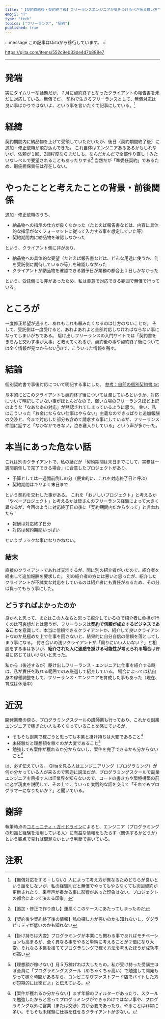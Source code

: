 ```yaml
---
title: "【契約締結後・契約終了後】フリーランスエンジニアが気をつけるべき振る舞い方"
emoji: "📝"
type: "tech"
topics: ["フリーランス", "契約"]
published: true
---
```


:::message
この記事はQiitaから移行しています。
:::

https://qiita.com/items/552c9eb33de4d7b888e7

---


# 発端
実にタイムリーな話題だが、７月に契約終了となったクライアントの報告書を未だに対応している。無償でだ。
契約で生きるフリーランスとして、無償対応は良い事ばかりではないよ、という事を言いたくて記事にしている。[^1]

# 経緯
契約期間内に納品物を上げて受領していただいたが、後日（契約期間終了後）に追加・修正依頼が飛び込んできた。
これ自体はエンジニアあるあるかもしれないが、依頼が１回、2回程度ならまだしも、なんだかんだで全部作り直し！みたいなレベルで要望されることもあったりする[^2]
当然だが「準委任契約」であるため、瑕疵担保責任は存在しない。

# やったことと考えたことの背景・前後関係
追加・修正依頼のうち、

- 納品物への指示の仕方が良くなかった（たとえば報告書などは、内容に具体的な指示がなくフォーマットに従って入力する事を想定していた等）
- 契約期間内に納品物を確認しなかった

という、クライアント側に非があり、

- 納品物への具体的な要望（たとえば報告書などは、どんな用途に使うか、何を受託側に期待しているか等）を確認しなかった
- クライアントが納品物を確認できる猶予日が業務の都合上１日しかなかった

という、受託側にも非があったため、私は善意で対応できる範囲で無償で行っている。

# ところが
一度修正希望が通ると、あれもこれも頼みたくなるのは仕方のないことだ。
そして、受託側は一度受けると、あれよあれよと全部対応しなければならない事になってしまいがちである。
駆け出しフリーランスの入門サイトでは「契約書をきちんと交わす事が大事」と教えてくれるが、契約後の事や契約終了後については全く情報が見つからない[^3]ので、こういった情報を残す。

# 結論
個別契約書で事後対応について明記する事にした。
[参考：自前の個別契約書.txt](https://github.com/shimajima-eiji/shimajima-eiji/blob/master/AgreeDoc/docs/individual.txt)

基本的にどこのクライアントも契約終了後については濁しているというか、対応について明記していない事がほとんどなので、弱い立場のフリーランスほど上記のような「なあなあの対応」が黙認されてしまっているように思う。
幸い、私はこういった「お金にならない仕事はやらない」主義なのできっぱりと追加報酬の交渉と、今まで対応した部分も含めて請求する事にしているが、フリーランス仲間に話すと「なかなかできない。泣き寝入りしている」という声が多かった。

# 本当にあった危ない話
これは別のクライアントで、私の話だが「契約期間は末日までにして、実務は一週間前倒しで完了できる場合」に合意したプロジェクトがあり、

- 予算としては一週間前倒しの分（便宜的に、これを対応終了日と呼ぶ）
- 契約期間はキリよく末日まで

という契約を交わした事がある。
これを「おいしいプロジェクト」と考えるか「やべープロジェクト」と考えるかは皆さんのフリーランス経験によって大きく異なるが、今回のように対応終了日の後に「契約期間内だからやって」と言われたら

- 報酬は対応終了日分
- 対応は契約期間いっぱい

というブラックな事になりかねない。

## 結末
直接のクライアントであれば交渉するが、間に別の紹介者がいたので、紹介者を経由して追加報酬を要求した。
別の紹介者の方には悪いと思ったが、紹介したクライアントが不誠実な対応をしているのは紹介者にも責任があるため、その分は負ってもらう事にした。

## どうすればよかったのか
良かれと思って、またはこの人ならと思って紹介しているので紹介者に負担が行くのは可哀想だとは思うが、フリーランスは**契約で信頼が成立するビジネスであること**を意識して、本当に信頼できるクライアントか、紹介して良いクライアントなのか見極めた上で仕事を回さないと、結果的に自分自信の信頼を落としてしまう事になる。
付き合いの浅いクライアントが「周りにいい人いない？」と相談をする事は多いが、**紹介された人に迷惑を掛ける可能性が考えられる場合**は安易に応じてはいけないと思った。

私から（後述するが）駆け出しフリーランス・エンジニアに仕事を紹介する時は、私が責任を取れる範囲でのみ厳選して紹介している。
場合によっては私自身の稼働調整をして、フリーランス・エンジニアを育成した事もあった（現在、育成は休活中）

# 近況
開発業務の傍ら、プログラミングスクールの講師業も行っており、これから副業エンジニアで稼ぎたい人も多くなっていることを感じているが、

- そもそも副業で稼ごうと思っても本業と掛け持ちは大変であること[^4]
- 未経験だと理想額を稼ぐのが大変であること[^5]
- 勉強しても案件が穫れるか分からないし、案件を完了できるかも分からないこと[^6]

は、必ず伝えている。
Qiitaを見る人はエンジニアリング（プログラミング）が何か分かっている人が来るので釈迦に説法だが、プログラミングスクールで副業エンジニアを目指す人はIT業界を知らないので、コードの書き方や環境構築の前に必ず現実を説明して、その上でこういった実践的な話を交えて「それでもプログラマーになりたいか？」と聞いている。

# 謝辞
執筆時点の[コミュニティ・ガイドライン](https://help.qiita.com/ja/articles/qiita-community-guideline)によると、エンジニア（プログラミングの知識と経験を活用している人）に有益な情報をもたらす（関係するかどうか）という観点で見れば問題ないという判断で書いている。

# 注釈
[^1]: 【無償対応をする・しない】人によって考え方が異なるためどちらが良いという話をしないが、私の経験則だと無償でやってもやらなくても次回契約が更新されたり、来年声が掛かる事に影響があった印象はない。プロジェクトの都合によって決まる印象。
[^2]: 【追加・修正で作り直し】運悪くこのケースにあたってしまったのだ
[^3]: 【契約後や契約終了後の情報】私の探し方が悪いのかも知れないし、ググラビリティが低いのかも知れない
[^4]: 【掛け持ちは大変】プログラミングが本業にも関わる事であればモチベーションも高まるが、全く異なる事をやると単純に考えることが２倍になり大変。それなら本業を捨ててプログラミングで稼ぐ方法を考えたほうが成功率が高い
[^5]: 【理想額が稼げない】月５万稼げれば大したもの。私が受け持った受講生ほぼ全員に「プログラミングスクール（めちゃくちゃ高い）で勉強して開発もやって稼ぐ時間があるなら、コンビニなりファストフード店でバイトした方が短期的には楽だよ」と伝えている。
[^6]:  【案件が穫れるか分からない】まず年齢のフィルターがあったり、スクールで勉強したからと言ってプログラミングができるわけではない事や、プログラミング以外に営業（または交渉）力が必要であったり、やることは非常に多い。そもそも未経験に仕事を任せるクライアントが少ない。

